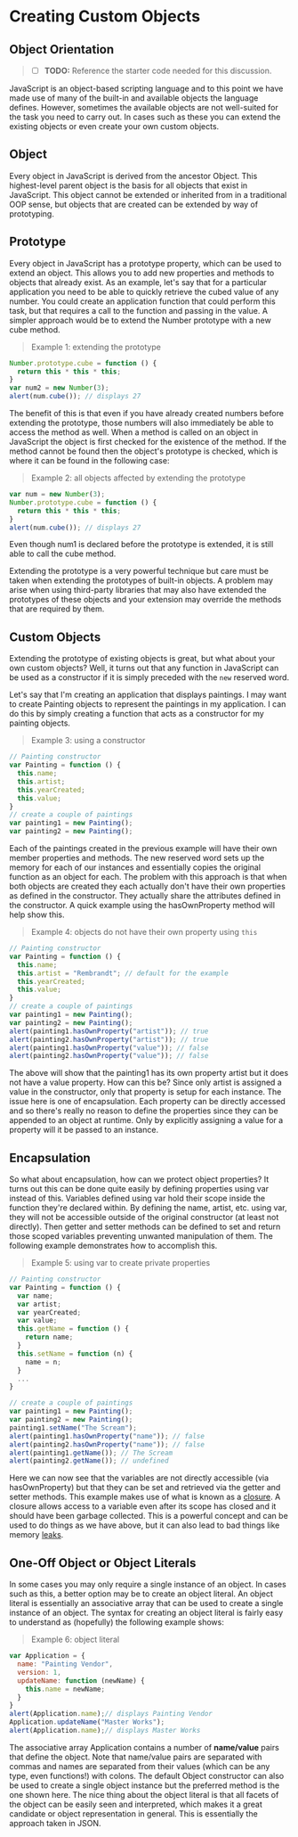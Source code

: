 # Creating Custom Objects

## Object Orientation

> - [ ] **TODO:** Reference the starter code needed for this discussion.

JavaScript is an object-based scripting language and to this point we have made use of many of the built-in and available objects the language defines. However, sometimes the available objects are not well-suited for the task you need to carry out. In cases such as these you can extend the existing objects or even create your own custom objects.

## Object

Every object in JavaScript is derived from the ancestor Object. This highest-level parent object is the basis for all objects that exist in JavaScript. This object cannot be extended or inherited from in a traditional OOP sense, but objects that are created can be extended by way of prototyping.

## Prototype

Every object in JavaScript has a prototype property, which can be used to extend an object. This allows you to add new properties and methods to objects that already exist. As an example, let's say that for a particular application you need to be able to quickly retrieve the cubed value of any number. You could create an application function that could perform this task, but that requires a call to the function and passing in the value. A simpler approach would be to extend the Number prototype with a new cube method.

> Example 1: extending the prototype

```js
Number.prototype.cube = function () {
  return this * this * this;
}
var num2 = new Number(3);
alert(num.cube()); // displays 27
```

The benefit of this is that even if you have already created numbers before extending the prototype, those numbers will also immediately be able to access the method as well. When a method is called on an object in JavaScript the object is first checked for the existence of the method. If the method cannot be found then the object's prototype is checked, which is where it can be found in the following case:

> Example 2: all objects affected by extending the prototype

```js
var num = new Number(3);
Number.prototype.cube = function () {
  return this * this * this;
}
alert(num.cube()); // displays 27
```

Even though num1 is declared before the prototype is extended, it is still able to call the cube method.

Extending the prototype is a very powerful technique but care must be taken when extending the prototypes of built-in objects. A problem may arise when using third-party libraries that may also have extended the prototypes of these objects and your extension may override the methods that are required by them.

## Custom Objects

Extending the prototype of existing objects is great, but what about your own custom objects? Well, it turns out that any function in JavaScript can be used as a constructor if it is simply preceded with the `new` reserved word.

Let's say that I'm creating an application that displays paintings. I may want to create Painting objects to represent the paintings in my application. I can do this by simply creating a function that acts as a constructor for my painting objects.

> Example 3: using a constructor

```js
// Painting constructor
var Painting = function () {
  this.name;
  this.artist;
  this.yearCreated;
  this.value;
}
// create a couple of paintings
var painting1 = new Painting();
var painting2 = new Painting();
```

Each of the paintings created in the previous example will have their own member properties and methods. The new reserved word sets up the memory for each of our instances and essentially copies the original function as an object for each. The problem with this approach is that when both objects are created they each actually don't have their own properties as defined in the constructor. They actually share the attributes defined in the constructor. A quick example using the hasOwnProperty method will help show this.

> Example 4: objects do not have their own property using `this`

```js
// Painting constructor
var Painting = function () {
  this.name;
  this.artist = "Rembrandt"; // default for the example
  this.yearCreated;
  this.value;
}
// create a couple of paintings
var painting1 = new Painting();
var painting2 = new Painting();
alert(painting1.hasOwnProperty("artist")); // true
alert(painting2.hasOwnProperty("artist")); // true
alert(painting1.hasOwnProperty("value")); // false
alert(painting2.hasOwnProperty("value")); // false
```

The above will show that the painting1 has its own property artist but it does not have a value property. How can this be? Since only artist is assigned a value in the constructor, only that property is setup for each instance. The issue here is one of encapsulation. Each property can be directly accessed and so there's really no reason to define the properties since they can be appended to an object at runtime. Only by explicitly assigning a value for a property will it be passed to an instance.

## Encapsulation

So what about encapsulation, how can we protect object properties? It turns out this can be done quite easily by defining properties using var instead of this. Variables defined using var hold their scope inside the function they're declared within. By defining the name, artist, etc. using var, they will not be accessible outside of the original constructor (at least not directly). Then getter and setter methods can be defined to set and return those scoped variables preventing unwanted manipulation of them. The following example demonstrates how to accomplish this.

> Example 5: using var to create private properties

```js
// Painting constructor
var Painting = function () {
  var name;
  var artist;
  var yearCreated;
  var value;
  this.getName = function () {
    return name;
  }
  this.setName = function (n) {
    name = n;
  }
  ...
}

// create a couple of paintings
var painting1 = new Painting();
var painting2 = new Painting();
painting1.setName("The Scream");
alert(painting1.hasOwnProperty("name")); // false
alert(painting2.hasOwnProperty("name")); // false
alert(painting1.getName()); // The Scream
alert(painting2.getName()); // undefined
```

Here we can now see that the variables are not directly accessible (via hasOwnProperty) but that they can be set and retrieved via the getter and setter methods. This example makes use of what is known as a [closure](https://developer.mozilla.org/en-US/docs/JavaScript/Guide/Closures). A closure allows access to a variable even after its scope has closed and it should have been garbage collected. This is a powerful concept and can be used to do things as we have above, but it can also lead to bad things like memory [leaks](http://www.ibm.com/developerworks/web/library/wa-memleak/).

## One-Off Object or Object Literals

In some cases you may only require a single instance of an object. In cases such as this, a better option may be to create an object literal. An object literal is essentially an associative array that can be used to create a single instance of an object. The syntax for creating an object literal is fairly easy to understand as (hopefully) the following example shows:

> Example 6: object literal

```js
var Application = {
  name: "Painting Vendor",
  version: 1,
  updateName: function (newName) {
    this.name = newName;
  }
}
alert(Application.name);// displays Painting Vendor
Application.updateName("Master Works");
alert(Application.name);// displays Master Works
```

The associative array Application contains a number of **name/value** pairs that define the object. Note that name/value pairs are separated with commas and names are separated from their values (which can be any type, even functions!) with colons. The default Object constructor can also be used to create a single object instance but the preferred method is the one shown here. The nice thing about the object literal is that all facets of the object can be easily seen and interpreted, which makes it a great candidate or object representation in general. This is essentially the approach taken in JSON.
